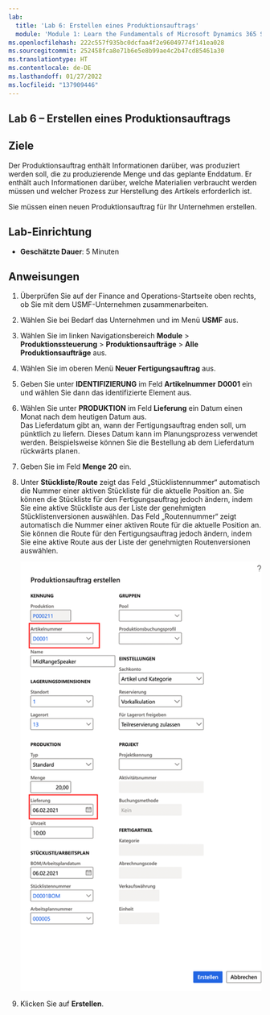 ```yaml
---
lab:
  title: 'Lab 6: Erstellen eines Produktionsauftrags'
  module: 'Module 1: Learn the Fundamentals of Microsoft Dynamics 365 Supply Chain Management'
ms.openlocfilehash: 222c557f935bc0dcfaa4f2e96049774f141ea028
ms.sourcegitcommit: 252458fca8e71b6e5e8b99ae4c2b47cd85461a30
ms.translationtype: HT
ms.contentlocale: de-DE
ms.lasthandoff: 01/27/2022
ms.locfileid: "137909446"
---
```

## <a name="lab-6---create-a-production-order"></a>Lab 6 – Erstellen eines Produktionsauftrags

## <a name="objectives"></a>Ziele

Der Produktionsauftrag enthält Informationen darüber, was produziert werden soll, die zu produzierende Menge und das geplante Enddatum. Er enthält auch Informationen darüber, welche Materialien verbraucht werden müssen und welcher Prozess zur Herstellung des Artikels erforderlich ist.

Sie müssen einen neuen Produktionsauftrag für Ihr Unternehmen erstellen.

## <a name="lab-setup"></a>Lab-Einrichtung

   - **Geschätzte Dauer**: 5 Minuten

## <a name="instructions"></a>Anweisungen

1. Überprüfen Sie auf der Finance and Operations-Startseite oben rechts, ob Sie mit dem USMF-Unternehmen zusammenarbeiten.

1. Wählen Sie bei Bedarf das Unternehmen und im Menü **USMF** aus.

1. Wählen Sie im linken Navigationsbereich **Module** > **Produktionssteuerung** > **Produktionsaufträge** > **Alle Produktionsaufträge** aus.

1. Wählen Sie im oberen Menü **Neuer Fertigungsauftrag** aus.

1. Geben Sie unter **IDENTIFIZIERUNG** im Feld **Artikelnummer** **D0001** ein und wählen Sie dann das identifizierte Element aus.

1. Wählen Sie unter **PRODUKTION** im Feld **Lieferung** ein Datum einen Monat nach dem heutigen Datum aus.  
    Das Lieferdatum gibt an, wann der Fertigungsauftrag enden soll, um pünktlich zu liefern. Dieses Datum kann im Planungsprozess verwendet werden. Beispielsweise können Sie die Bestellung ab dem Lieferdatum rückwärts planen.

1. Geben Sie im Feld **Menge** **20** ein.

1. Unter **Stückliste/Route** zeigt das Feld „Stücklistennummer“ automatisch die Nummer einer aktiven Stückliste für die aktuelle Position an. Sie können die Stückliste für den Fertigungsauftrag jedoch ändern, indem Sie eine aktive Stückliste aus der Liste der genehmigten Stücklistenversionen auswählen. Das Feld „Routennummer“ zeigt automatisch die Nummer einer aktiven Route für die aktuelle Position an. Sie können die Route für den Fertigungsauftrag jedoch ändern, indem Sie eine aktive Route aus der Liste der genehmigten Routenversionen auswählen.

    ![Bildschirmbild mit der vollständigen Anzeige des Bereichs „Produktionsauftrag erstellen“](./media/lp1-m4-new-production-order-pane.png)

1. Klicken Sie auf **Erstellen**.
